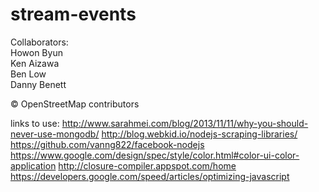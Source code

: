 # stream-events

Collaborators: <br>
Howon Byun <br>
Ken Aizawa <br>
Ben Low <br>
Danny Benett

© OpenStreetMap contributors


links to use:
http://www.sarahmei.com/blog/2013/11/11/why-you-should-never-use-mongodb/
http://blog.webkid.io/nodejs-scraping-libraries/
https://github.com/vanng822/facebook-nodejs
https://www.google.com/design/spec/style/color.html#color-ui-color-application
http://closure-compiler.appspot.com/home
https://developers.google.com/speed/articles/optimizing-javascript
